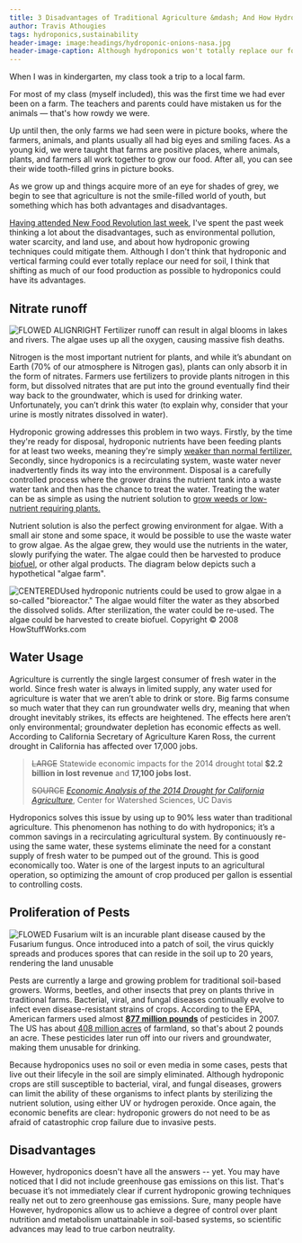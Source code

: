 ```yaml
---
title: 3 Disadvantages of Traditional Agriculture &mdash; And How Hydroponics Fixes Them
author: Travis Athougies
tags: hydroponics,sustainability
header-image: image:headings/hydroponic-onions-nasa.jpg
header-image-caption: Although hydroponics won't totally replace our food supply anytime soon, it holds many advantages &mdash; both economic and environmental &mdash; over traditional methods.
---
```


When I was in kindergarten, my class took a trip to a local farm.

For most of my class (myself included), this was the first time we had ever been on a farm. The
teachers and parents could have mistaken us for the animals &mdash; that's how rowdy we were.

Up until then, the only farms we had seen were in picture books, where the farmers, animals, and
plants usually all had big eyes and smiling faces. As a young kid, we were taught that farms are
positive places, where animals, plants, and farmers all work together to grow our food. After all,
you can see their wide tooth-filled grins in picture books.

As we grow up and things acquire more of an eye for shades of grey, we begin to see that agriculture
is not the smile-filled world of youth, but something which has both advantages and disadvantages.

[Having attended New Food Revolution last week](post:2014-11-05-the-future-of-food), I've spent the
past week thinking a lot about the disadvantages, such as environmental pollution, water scarcity,
and land use, and about how hydroponic growing techniques could mitigate them. Although I don't
think that hydroponic and vertical farming could ever totally replace our need for soil, I think
that shifting as much of our food production as possible to hydroponics could have its advantages.

Nitrate runoff
---------------

![~~FLOWED~~ ~~ALIGNRIGHT~~ Fertilizer runoff can result in algal blooms in lakes and rivers. The algae uses up all the oxygen, causing massive fish deaths.](image:disadvantages/potomac-green-water.jpg)

Nitrogen is the most important nutrient for plants, and while it’s abundant on Earth (70% of our
atmosphere is Nitrogen gas), plants can only absorb it in the form of nitrates. Farmers use
fertilizers to provide plants nitrogen in this form, but dissolved nitrates that are put into the
ground eventually find their way back to the groundwater, which is used for drinking
water. Unfortunately, you can’t drink this water (to explain why, consider that your urine is mostly
nitrates dissolved in water).

Hydroponic growing addresses this problem in two ways. Firstly, by the time they're ready for
disposal, hydroponic nutrients have been feeding plants for at least two weeks, meaning they're
simply
[weaker than normal fertilizer.](http://www.generalhydroponics.com/blog/2011/08/15/put-your-hydroponic-waste-water-to-good-use/)
Secondly, since hydroponics is a recirculating system, waste water never inadvertently finds its way
into the environment. Disposal is a carefully controlled process where the grower drains the
nutrient tank into a waste water tank and then has the chance to treat the water. Treating the water
can be as simple as using the nutrient solution to
[grow weeds or low-nutrient requiring plants.](http://scienceinhydroponics.com/2009/02/hydroponic-nutrient-solution-toxicity.html)

Nutrient solution is also the perfect growing environment for algae. With a small air stone and some
space, it would be possible to use the waste water to grow algae. As the algae grew, they would use
the nutrients in the water, slowly purifying the water. The algae could then be harvested to produce
[biofuel,](http://en.wikipedia.org/wiki/Algae_fuel) or other algal products. The diagram below
depicts such a hypothetical "algae farm".

![~~CENTERED~~Used hydroponic nutrients could be used to grow algae in a so-called "bioreactor."
The algae would filter the water as they absorbed the dissolved solids. After sterilization, the water could be re-used. The algae could be harvested to
create biofuel.<br/>
 Copyright &copy; 2008 HowStuffWorks.com](http://s.hswstatic.com/gif/algae-biodiesel-5.jpg)

Water Usage
------------

Agriculture is currently the single largest consumer of fresh water in the world. Since fresh water
is always in limited supply, any water used for agriculture is water that we aren’t able to drink or
store. Big farms consume so much water that they can run groundwater wells dry, meaning that when
drought inevitably strikes, its effects are heightened. The effects here aren’t only environmental;
groundwater depletion has economic effects as well. According to California Secretary of Agriculture
Karen Ross, the current drought in California has affected over 17,000 jobs.

> ~~LARGE~~
> Statewide economic impacts for the 2014 drought total **$2.2 billion in lost revenue** and
> **17,100 jobs lost.**
>
> ~~SOURCE~~
> [*Economic Analysis of the 2014 Drought for California Agriculture*](https://watershed.ucdavis.edu/files/biblio/DroughtReport_23July2014_0.pdf),
> Center for Watershed Sciences, UC Davis

Hydroponics solves this issue by using up to 90% less water than traditional agriculture. This
phenomenon has nothing to do with hydroponics; it’s a common savings in a recirculating agricultural
system. By continuously re-using the same water, these systems eliminate the need for a constant
supply of fresh water to be pumped out of the ground. This is good economically too. Water is one of
the largest inputs to an agricultural operation, so optimizing the amount of crop produced per
gallon is essential to controlling costs.

Proliferation of Pests
-----------------------

![~~FLOWED~~ *Fusarium wilt* is an incurable plant disease caused by the *Fusarium* fungus. Once introduced into a patch of soil, the virus quickly spreads and produces spores that can reside in the soil up to 20 years, rendering the land unusable](image:disadvantages/fusarium-wilt.jpg)

Pests are currently a large and growing problem for traditional soil-based growers. Worms, beetles,
and other insects that prey on plants thrive in traditional farms. Bacterial, viral, and fungal
diseases continually evolve to infect even disease-resistant strains of crops. According to the EPA,
American farmers used almost [**877 million pounds**](http://www.ers.usda.gov/topics/farm-practices-management/chemical-inputs/pesticide-use-markets.aspx)
of pesticides in 2007. The US has about [408 million acres](http://www.epa.gov/oecaagct/ag101/landuse.html)
of farmland, so that's about 2 pounds an acre. These pesticides later run off into our rivers and
groundwater, making them unusable for drinking.

Because hydroponics uses no soil or even media in some cases, pests that live out their lifecyle in
the soil are simply eliminated. Although hydroponic crops are still susceptible to bacterial, viral,
and fungal diseases, growers can limit the ability of these organisms to infect plants by
sterilizing the nutrient solution, using either UV or hydrogen peroxide.  Once again, the economic
benefits are clear: hydroponic growers do not need to be as afraid of catastrophic crop failure due
to invasive pests.

Disadvantages
--------------

However, hydroponics doesn't have all the answers -- yet. You may have noticed that I did not
include greenhouse gas emissions on this list. That's becuase it’s not immediately clear if current
hydroponic growing techniques really net out to zero greenhouse gas emissions. Sure, many people
have However, hydroponics allow us to achieve a degree of control over plant nutrition and
metabolism unattainable in soil-based systems, so scientific advances may lead to true carbon
neutrality.
